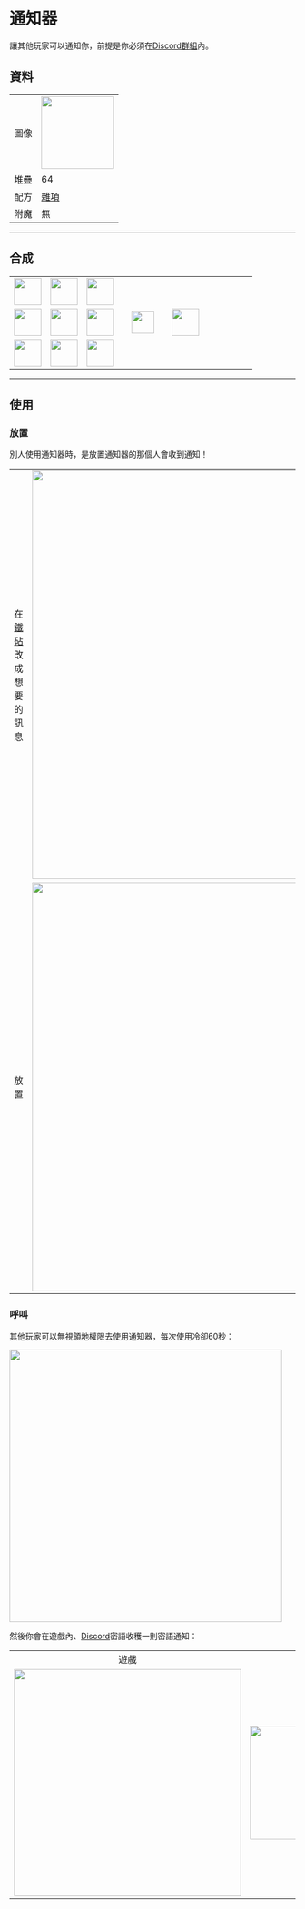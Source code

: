 # 通知器
讓其他玩家可以通知你，前提是你必須在[Discord群組](../feature/discord_server.md)內。

## 資料
<table>
    <tr><td>圖像</td><td><img src="https://i.imgur.com/ATkGUJe.png" width="128"/></td></tr>
    <tr><td align="end">堆疊</td><td>64</td></tr>
    <tr><td align="end">配方</td><td><a href="https://minecraft.fandom.com/zh/wiki/合成/雜項配方">雜項</a></td></tr>
    <tr><td align="end">附魔</td><td>無</td></tr>
</table>

---

## 合成
<table>
    <tr><td><img src="https://i.imgur.com/wdymK8b.png" width="48"/></td><td><img src="https://i.imgur.com/wdymK8b.png" width="48"/></td><td><img src="https://i.imgur.com/wdymK8b.png" width="48"/></td><td colspan="3"></td></tr>
    <tr><td><img src="https://i.imgur.com/wdymK8b.png" width="48"/></td><td><img src="https://i.imgur.com/IWZz8YM.png" width="48"/></td><td><img src="https://i.imgur.com/wdymK8b.png" width="48"/></td><td width="70" align="center"><img src="https://i.imgur.com/VE0KqIE.png" width="40"/></td><td><img src="https://i.imgur.com/ATkGUJe.png" width="48"/></td><td width="70"></td></tr>
    <tr><td><img src="https://i.imgur.com/wdymK8b.png" width="48"/></td><td><img src="https://i.imgur.com/wdymK8b.png" width="48"/></td><td><img src="https://i.imgur.com/wdymK8b.png" width="48"/></td><td colspan="3"></td></tr>
</table>

---

## 使用
### 放置
別人使用通知器時，是放置通知器的那個人會收到通知！
<table>
    <tr><td>在<a href="https://minecraft.fandom.com/zh/wiki/鐵砧">鐵砧</a>改成想要的訊息</td><td><img src="https://i.imgur.com/B2lZOum.png" width="720"/></td></tr>
    <tr><td>放置</td><td><img src="https://i.imgur.com/QGphye0.png" width="720"/></td></tr>
</table>

### 呼叫
其他玩家可以無視領地權限去使用通知器，每次使用冷卻60秒：  

<img src="https://i.imgur.com/vQPNsSz.png" width="480"/>  

然後你會在遊戲內、[Discord](../feature/discord_server.md)密語收穫一則密語通知：  

<table>
    <tr><td align="center">遊戲</td><td align="center">群組</td></tr>
    <tr><td><img src="https://i.imgur.com/T3cJvvk.png" width="400"/></td><td><img src="https://i.imgur.com/TATxUhE.png" width="200"/></td></tr>
</table>